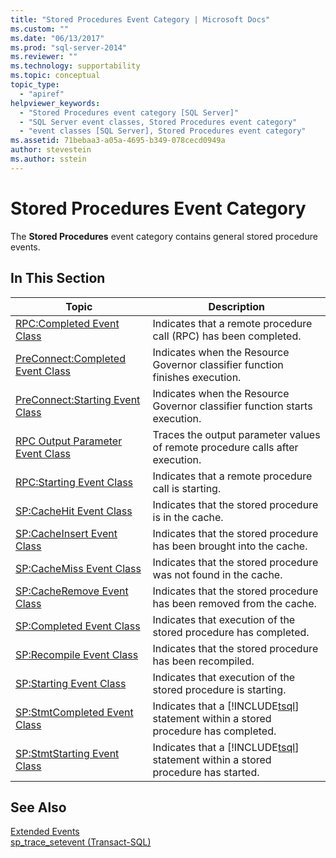 ```yaml
---
title: "Stored Procedures Event Category | Microsoft Docs"
ms.custom: ""
ms.date: "06/13/2017"
ms.prod: "sql-server-2014"
ms.reviewer: ""
ms.technology: supportability
ms.topic: conceptual
topic_type: 
  - "apiref"
helpviewer_keywords: 
  - "Stored Procedures event category [SQL Server]"
  - "SQL Server event classes, Stored Procedures event category"
  - "event classes [SQL Server], Stored Procedures event category"
ms.assetid: 71bebaa3-a05a-4695-b349-078cecd0949a
author: stevestein
ms.author: sstein
---
```

# Stored Procedures Event Category
  The **Stored Procedures** event category contains general stored procedure events.  
  
## In This Section  
  
|Topic|Description|  
|-----------|-----------------|  
|[RPC:Completed Event Class](rpc-completed-event-class.md)|Indicates that a remote procedure call (RPC) has been completed.|  
|[PreConnect:Completed Event Class](preconnect-completed-event-class.md)|Indicates when the Resource Governor classifier function finishes execution.|  
|[PreConnect:Starting Event Class](preconnect-starting-event-class.md)|Indicates when the Resource Governor classifier function starts execution.|  
|[RPC Output Parameter Event Class](rpc-output-parameter-event-class.md)|Traces the output parameter values of remote procedure calls after execution.|  
|[RPC:Starting Event Class](rpc-starting-event-class.md)|Indicates that a remote procedure call is starting.|  
|[SP:CacheHit Event Class](sp-cachehit-event-class.md)|Indicates that the stored procedure is in the cache.|  
|[SP:CacheInsert Event Class](sp-cacheinsert-event-class.md)|Indicates that the stored procedure has been brought into the cache.|  
|[SP:CacheMiss Event Class](sp-cachemiss-event-class.md)|Indicates that the stored procedure was not found in the cache.|  
|[SP:CacheRemove Event Class](sp-cacheremove-event-class.md)|Indicates that the stored procedure has been removed from the cache.|  
|[SP:Completed Event Class](sp-completed-event-class.md)|Indicates that execution of the stored procedure has completed.|  
|[SP:Recompile Event Class](sp-recompile-event-class.md)|Indicates that the stored procedure has been recompiled.|  
|[SP:Starting Event Class](sp-starting-event-class.md)|Indicates that execution of the stored procedure is starting.|  
|[SP:StmtCompleted Event Class](sp-stmtcompleted-event-class.md)|Indicates that a [!INCLUDE[tsql](../../includes/tsql-md.md)] statement within a stored procedure has completed.|  
|[SP:StmtStarting Event Class](sp-stmtstarting-event-class.md)|Indicates that a [!INCLUDE[tsql](../../includes/tsql-md.md)] statement within a stored procedure has started.|  
  
## See Also  
 [Extended Events](../extended-events/extended-events.md)   
 [sp_trace_setevent &#40;Transact-SQL&#41;](/sql/relational-databases/system-stored-procedures/sp-trace-setevent-transact-sql)  
  
  
